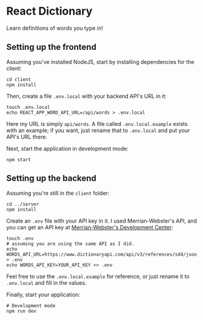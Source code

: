 # React Dictionary

Learn definitions of words you type in!

## Setting up the frontend

Assuming you've installed NodeJS, start by installing dependencies for the client:

```
cd client
npm install
```

Then, create a file `.env.local` with your backend API's URL in it:

```
touch .env.local
echo REACT_APP_WORD_API_URL=/api/words > .env.local
```

Here my URL is simply `api/words`. A file called `.env.local.example` exists with an example; if you want, just rename that to `.env.local` and put your API's URL there.

Next, start the application in development mode:

```
npm start
```

## Setting up the backend

Assuming you're still in the `client` folder:

```
cd ../server
npm install
```

Create an `.env` file with your API key in it. I used Merrian-Webster's API, and you can get an API key at [Merrian-Webster's Development Center](https://dictionaryapi.com/):

```
touch .env
# assuming you are using the same API as I did.
echo WORDS_API_URL=https://www.dictionaryapi.com/api/v3/references/sd4/json > .env
echo WORDS_API_KEY=YOUR_API_KEY >> .env
```

Feel free to use the `.env.local.example` for reference, or just rename it to `.env.local` and fill in the values.

Finally, start your application:

```
# Development mode
npm run dev
```
